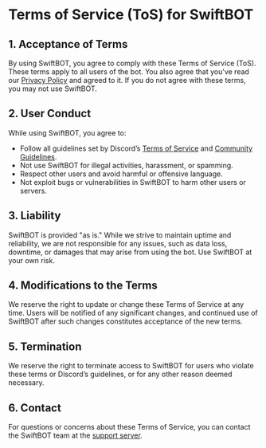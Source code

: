 # **Terms of Service (ToS) for SwiftBOT**

## 1. **Acceptance of Terms**
By using SwiftBOT, you agree to comply with these Terms of Service (ToS). These terms apply to all users of the bot. You also agree that you've read our [Privacy Policy](https://github.com/SwiftBot-Team/SwiftBOT/blob/master/legal/privacy.md) and agreed to it. If you do not agree with these terms, you may not use SwiftBOT. 

## 2. **User Conduct**
While using SwiftBOT, you agree to:
- Follow all guidelines set by Discord’s [Terms of Service](https://discord.com/terms) and [Community Guidelines](https://discord.com/guidelines).
- Not use SwiftBOT for illegal activities, harassment, or spamming.
- Respect other users and avoid harmful or offensive language.
- Not exploit bugs or vulnerabilities in SwiftBOT to harm other users or servers.

## 3. **Liability**
SwiftBOT is provided "as is." While we strive to maintain uptime and reliability, we are not responsible for any issues, such as data loss, downtime, or damages that may arise from using the bot. Use SwiftBOT at your own risk.

## 4. **Modifications to the Terms**
We reserve the right to update or change these Terms of Service at any time. Users will be notified of any significant changes, and continued use of SwiftBOT after such changes constitutes acceptance of the new terms.

## 5. **Termination**
We reserve the right to terminate access to SwiftBOT for users who violate these terms or Discord’s guidelines, or for any other reason deemed necessary.

## 6. **Contact**
For questions or concerns about these Terms of Service, you can contact the SwiftBOT team at the [support server](https://discord.gg/5x6WyWNAxJ).
